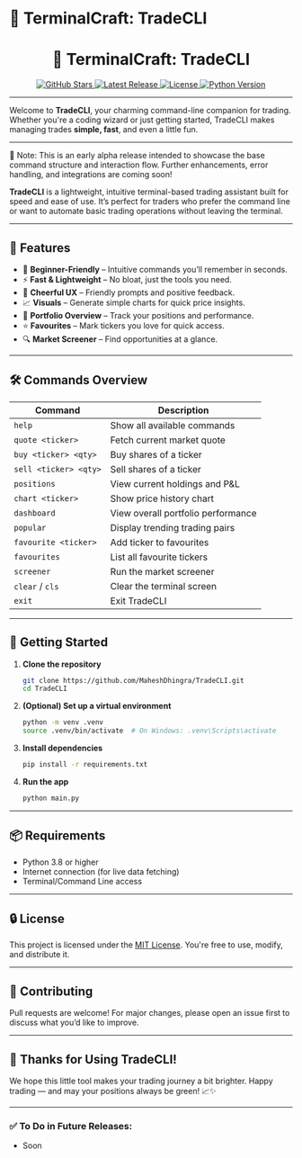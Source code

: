 # 🤙 TerminalCraft: TradeCLI

<h1 align="center">🤙 TerminalCraft: TradeCLI</h1>

<p align="center">
   <a href="https://github.com/MaheshDhingra/TradeCLI/stargazers">
      <img src="https://img.shields.io/github/stars/MaheshDhingra/TradeCLI?style=social" alt="GitHub Stars">
   </a>
   <a href="https://github.com/MaheshDhingra/TradeCLI/releases">
      <img src="https://img.shields.io/github/v/release/MaheshDhingra/TradeCLI" alt="Latest Release">
   </a>
   <a href="LICENSE">
      <img src="https://img.shields.io/github/license/MaheshDhingra/TradeCLI" alt="License">
   </a>
   <a href="https://www.python.org/">
      <img src="https://img.shields.io/badge/python-3.8+-blue.svg" alt="Python Version">
   </a>
</p>

---

Welcome to **TradeCLI**, your charming command-line companion for trading. Whether you're a coding wizard or just getting started, TradeCLI makes managing trades **simple, fast**, and even a little fun.

---

🔧 Note: This is an early alpha release intended to showcase the base command structure and interaction flow. Further enhancements, error handling, and integrations are coming soon!

**TradeCLI** is a lightweight, intuitive terminal-based trading assistant built for speed and ease of use. It’s perfect for traders who prefer the command line or want to automate basic trading operations without leaving the terminal.

---

## 🎯 Features

* 🧠 **Beginner-Friendly** – Intuitive commands you’ll remember in seconds.
* ⚡ **Fast & Lightweight** – No bloat, just the tools you need.
* 💬 **Cheerful UX** – Friendly prompts and positive feedback.
* 📈 **Visuals** – Generate simple charts for quick price insights.
* 📁 **Portfolio Overview** – Track your positions and performance.
* ⭐ **Favourites** – Mark tickers you love for quick access.
* 🔍 **Market Screener** – Find opportunities at a glance.

---

## 🛠️ Commands Overview

| Command               | Description                        |
| --------------------- | ---------------------------------- |
| `help`                | Show all available commands        |
| `quote <ticker>`      | Fetch current market quote         |
| `buy <ticker> <qty>`  | Buy shares of a ticker             |
| `sell <ticker> <qty>` | Sell shares of a ticker            |
| `positions`           | View current holdings and P\&L     |
| `chart <ticker>`      | Show price history chart           |
| `dashboard`           | View overall portfolio performance |
| `popular`             | Display trending trading pairs     |
| `favourite <ticker>`  | Add ticker to favourites           |
| `favourites`          | List all favourite tickers         |
| `screener`            | Run the market screener            |
| `clear` / `cls`       | Clear the terminal screen          |
| `exit`                | Exit TradeCLI                      |

---

## 🚀 Getting Started

1. **Clone the repository**

   ```bash
   git clone https://github.com/MaheshDhingra/TradeCLI.git
   cd TradeCLI
   ```

2. **(Optional) Set up a virtual environment**

   ```bash
   python -m venv .venv
   source .venv/bin/activate  # On Windows: .venv\Scripts\activate
   ```

3. **Install dependencies**

   ```bash
   pip install -r requirements.txt
   ```

4. **Run the app**

   ```bash
   python main.py
   ```

---

## 📦 Requirements

* Python 3.8 or higher
* Internet connection (for live data fetching)
* Terminal/Command Line access

---

## 🔒 License

This project is licensed under the [MIT License](LICENSE).
You're free to use, modify, and distribute it.

---

## 🤝 Contributing

Pull requests are welcome! For major changes, please open an issue first to discuss what you’d like to improve.

---

## 🦡 Thanks for Using TradeCLI!

We hope this little tool makes your trading journey a bit brighter.
Happy trading — and may your positions always be green! 📈✨

---

### ✅ To Do in Future Releases:

* Soon
